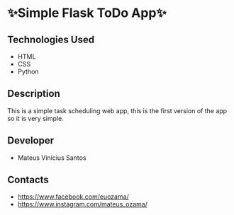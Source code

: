 # ✨Simple Flask ToDo App✨

## Technologies Used
* HTML
* CSS
* Python

## Description
This is a simple task scheduling web app, this is the first version of the app so it is very simple.

## Developer
* Mateus Vinicius Santos

## Contacts
* https://www.facebook.com/euozama/
* https://www.instagram.com/mateus_ozama/

